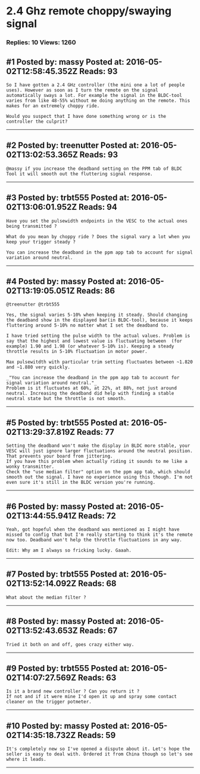 # 2.4 Ghz remote choppy/swaying signal

### Replies: 10 Views: 1260

## \#1 Posted by: massy Posted at: 2016-05-02T12:58:45.352Z Reads: 93

```
So I have gotten a 2.4 GHz controller (the mini one a lot of people uses). However as soon as I turn the remote on the signal automatically sways a lot. For example the signal in the BLDC-tool varies from like 48-55% without me doing anything on the remote. This makes for an extremely choppy ride. 

Would you suspect that I have done something wrong or is the controller the culprit?
```

---
## \#2 Posted by: treenutter Posted at: 2016-05-02T13:02:53.365Z Reads: 93

```
@massy if you increase the deadband setting on the PPM tab of BLDC Tool it will smooth out the fluttering signal response.
```

---
## \#3 Posted by: trbt555 Posted at: 2016-05-02T13:06:01.952Z Reads: 94

```
Have you set the pulsewidth endpoints in the VESC to the actual ones being transmitted ?

What do you mean by choppy ride ? Does the signal vary a lot when you keep your trigger steady ?

You can increase the deadband in the ppm app tab to account for signal variation around neutral.
```

---
## \#4 Posted by: massy Posted at: 2016-05-02T13:19:05.051Z Reads: 86

```
@treenutter @trbt555

Yes, the signal varies 5-10% when keeping it steady. Should changing the deadband show in the displayed bar(in BLDC-tool), because it keeps fluttering around 5-10% no matter what I set the deadband to. 

I have tried setting the pulse width to the actual values. Problem is say that the highest and lowest value is fluctuating between  (for example) 1.90 and 1.98 (or whatever 5-10% is). Keeping a steady throttle results in 5-10% fluctuation in motor power.

Max pulsewitdth with particular trim setting fluctuates between ~1.820 and ~1.880 very quickly.

_"You can increase the deadband in the ppm app tab to account for signal variation around neutral."_
Problem is it fluctuates at 60%, at 22%, at 88%, not just around neutral. Increasing the deadband did help with finding a stable neutral state but the throttle is not smooth.
```

---
## \#5 Posted by: trbt555 Posted at: 2016-05-02T13:29:37.819Z Reads: 77

```
Setting the deadband won't make the display in BLDC more stable, your VESC will just ignore larger fluctuations around the neutral position. That prevents your board from jittering.
If you have this problem when actually riding it sounds to me like a wonky transmitter.
Check the "use median filter" option on the ppm app tab, which should smooth out the signal. I have no experience using this though. I'm not even sure it's still in the BLDC version you're running.
```

---
## \#6 Posted by: massy Posted at: 2016-05-02T13:44:55.941Z Reads: 72

```
Yeah, got hopeful when the deadband was mentioned as I might have missed to config that but I'm really starting to think it's the remote now too. Deadband won't help the throttle fluctuations in any way.

Edit: Why am I always so fricking lucky. Gaaah.
```

---
## \#7 Posted by: trbt555 Posted at: 2016-05-02T13:52:14.092Z Reads: 68

```
What about the median filter ?
```

---
## \#8 Posted by: massy Posted at: 2016-05-02T13:52:43.653Z Reads: 67

```
Tried it both on and off, goes crazy either way.
```

---
## \#9 Posted by: trbt555 Posted at: 2016-05-02T14:07:27.569Z Reads: 63

```
Is it a brand new controller ? Can you return it ?
If not and if it were mine I'd open it up and spray some contact cleaner on the trigger potmeter.
```

---
## \#10 Posted by: massy Posted at: 2016-05-02T14:35:18.732Z Reads: 59

```
It's completely new so I've opened a dispute about it. Let's hope the seller is easy to deal with. Ordered it from China though so let's see where it leads.
```

---
